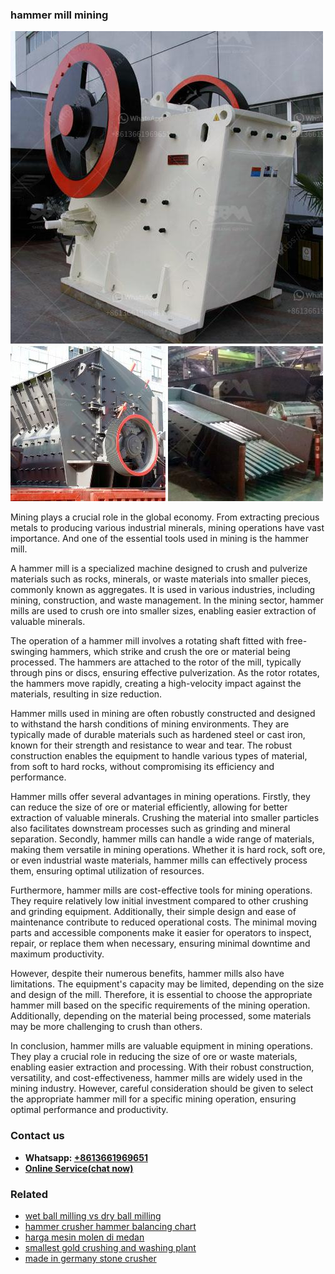 <h3>hammer mill mining</h3><img src='1708497638.jpg' alt=''><p>Mining plays a crucial role in the global economy. From extracting precious metals to producing various industrial minerals, mining operations have vast importance. And one of the essential tools used in mining is the hammer mill. </p><p>A hammer mill is a specialized machine designed to crush and pulverize materials such as rocks, minerals, or waste materials into smaller pieces, commonly known as aggregates. It is used in various industries, including mining, construction, and waste management. In the mining sector, hammer mills are used to crush ore into smaller sizes, enabling easier extraction of valuable minerals.</p><p>The operation of a hammer mill involves a rotating shaft fitted with free-swinging hammers, which strike and crush the ore or material being processed. The hammers are attached to the rotor of the mill, typically through pins or discs, ensuring effective pulverization. As the rotor rotates, the hammers move rapidly, creating a high-velocity impact against the materials, resulting in size reduction.</p><p>Hammer mills used in mining are often robustly constructed and designed to withstand the harsh conditions of mining environments. They are typically made of durable materials such as hardened steel or cast iron, known for their strength and resistance to wear and tear. The robust construction enables the equipment to handle various types of material, from soft to hard rocks, without compromising its efficiency and performance.</p><p>Hammer mills offer several advantages in mining operations. Firstly, they can reduce the size of ore or material efficiently, allowing for better extraction of valuable minerals. Crushing the material into smaller particles also facilitates downstream processes such as grinding and mineral separation. Secondly, hammer mills can handle a wide range of materials, making them versatile in mining operations. Whether it is hard rock, soft ore, or even industrial waste materials, hammer mills can effectively process them, ensuring optimal utilization of resources.</p><p>Furthermore, hammer mills are cost-effective tools for mining operations. They require relatively low initial investment compared to other crushing and grinding equipment. Additionally, their simple design and ease of maintenance contribute to reduced operational costs. The minimal moving parts and accessible components make it easier for operators to inspect, repair, or replace them when necessary, ensuring minimal downtime and maximum productivity.</p><p>However, despite their numerous benefits, hammer mills also have limitations. The equipment's capacity may be limited, depending on the size and design of the mill. Therefore, it is essential to choose the appropriate hammer mill based on the specific requirements of the mining operation. Additionally, depending on the material being processed, some materials may be more challenging to crush than others.</p><p>In conclusion, hammer mills are valuable equipment in mining operations. They play a crucial role in reducing the size of ore or waste materials, enabling easier extraction and processing. With their robust construction, versatility, and cost-effectiveness, hammer mills are widely used in the mining industry. However, careful consideration should be given to select the appropriate hammer mill for a specific mining operation, ensuring optimal performance and productivity.</p><h3>Contact us</h3><ul><li><strong>Whatsapp:&nbsp;<a href="https://wa.me/8613661969651">+8613661969651</a></strong></li><li><a href="https://swt.shibang-china.com/?git&amp;zhl&amp;hammer mill mining"><strong>Online Service(chat now)</strong></a></li></ul><h3>Related</h3><ul><li><a href='wet ball milling vs dry ball milling.md'>wet ball milling vs dry ball milling</a></li><li><a href='hammer crusher hammer balancing chart.md'>hammer crusher hammer balancing chart</a></li><li><a href='harga mesin molen di medan.md'>harga mesin molen di medan</a></li><li><a href='smallest gold crushing and washing plant.md'>smallest gold crushing and washing plant</a></li><li><a href='made in germany stone crusher.md'>made in germany stone crusher</a></li></ul>